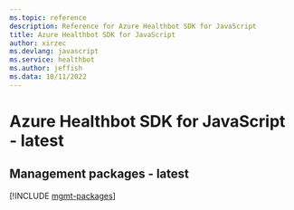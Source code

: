 ```yaml
---
ms.topic: reference
description: Reference for Azure Healthbot SDK for JavaScript
title: Azure Healthbot SDK for JavaScript
author: xirzec
ms.devlang: javascript
ms.service: healthbot
ms.author: jeffish
ms.data: 10/11/2022
---
```

# Azure Healthbot SDK for JavaScript - latest

## Management packages - latest
[!INCLUDE [mgmt-packages](healthbot-mgmt-index.md)]